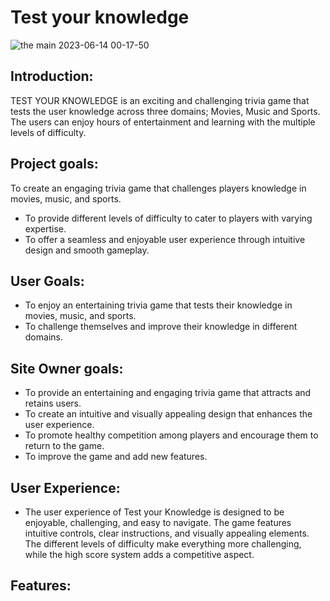 # Test your knowledge

![the main 2023-06-14 00-17-50](https://github.com/TristanSarkozy/Test-your-Knowledge/assets/114732027/da426813-27b7-44fb-b3fd-c9765d8a2935)

## Introduction:

TEST YOUR KNOWLEDGE is an exciting and challenging trivia game that tests the user knowledge across three domains; Movies, Music and Sports. The users can enjoy hours of entertainment and learning with the multiple levels of difficulty.

## Project goals:

To create an engaging trivia game that challenges players knowledge in movies, music, and sports.
- To provide different levels of difficulty to cater to players with varying expertise.
- To offer a seamless and enjoyable user experience through intuitive design and smooth gameplay.


## User Goals:

- To enjoy an entertaining trivia game that tests their knowledge in movies, music, and sports.
- To challenge themselves and improve their knowledge in different domains.

## Site Owner goals:

- To provide an entertaining and engaging trivia game that attracts and retains users.
- To create an intuitive and visually appealing design that enhances the user experience.
- To promote healthy competition among players and encourage them to return to the game.
- To improve the game and add new features.

## User Experience:

- The user experience of Test your Knowledge is designed to be enjoyable, challenging, and easy to navigate. The game features intuitive controls, clear instructions, and visually appealing elements. The different levels of difficulty make everything more challenging, while the high score system adds a competitive aspect.

## Features:




